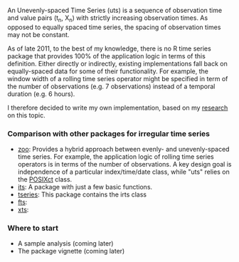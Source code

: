 An Unevenly-spaced Time Series (uts) is a sequence of observation time and value pairs (t<sub>n</sub>, X<sub>n</sub>) with strictly increasing observation times. As opposed to equally spaced time series, the spacing of observation times may not be constant.

As of late 2011, to the best of my knowledge, there is no R time series package that provides 100% of the application logic in terms of this definition. Either directly or indirectly, existing implementations fall back on equally-spaced data for some of their functionality. For example, the window width of a rolling time series operator might be specified in term of the number of observations (e.g. 7 observations) instead of a temporal duration (e.g. 6 hours).

I therefore decided to write my own implementation, based on my [research](http://www.eckner.com/research.html) on this topic.

### Comparison with other packages for irregular time series

* [zoo](http://cran.r-project.org/web/packages/zoo/index.html): Provides a hybrid approach between evenly- and unevenly-spaced time series. For example, the application logic of rolling time series operators is in terms of the number of observations. A key design goal is independence of a particular index/time/date class, while "uts" relies on the [POSIXct](https://stat.ethz.ch/R-manual/R-devel/library/base/html/DateTimeClasses.html) class. 
* [its](http://cran.r-project.org/web/packages/its/index.html): A package with just a few basic functions.
* [tseries](http://cran.r-project.org/web/packages/tseries/index.html): This package contains the irts class
* [fts](http://cran.r-project.org/web/packages/fts/index.html):
* [xts](http://cran.r-project.org/web/packages/xts/index.html):

### Where to start

* A sample analysis (coming later)
* The package vignette (coming later)
